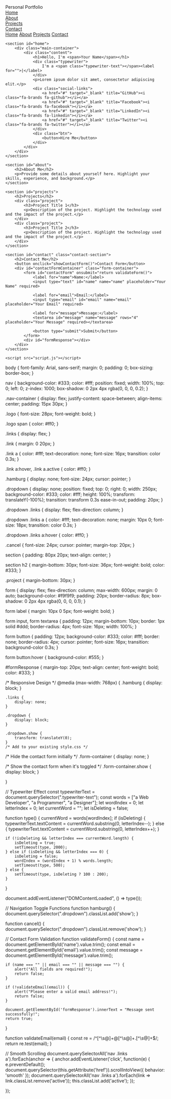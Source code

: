 <!DOCTYPE html>
<html lang="en">
<head>
    <meta charset="UTF-8">
    <meta name="viewport" content="width=device-width, initial-scale=1.0">
    <link rel="stylesheet" href="https://cdnjs.cloudflare.com/ajax/libs/font-awesome/6.5.1/css/all.min.css">
    <link rel="stylesheet" href="style.css">
    <title>Personal Portfolio</title>
</head>
<body>
    <nav>
        <div class="nav-container">
            <div class="logo">
                <span>Personal</span> Portfolio
            </div>
            <div class="links">
                <div class="link"><a href="#home">Home</a></div>
                <div class="link"><a href="#about">About</a></div>
                <div class="link"><a href="#projects">Projects</a></div>
                <div class="link"><a href="#contact" onclick="showContactForm()">Contact</a></div>
            </div>
            <i class="fa-solid fa-bars hamburg" onclick="hamburg()"></i>
        </div>
        <div class="dropdown">
            <div class="links">
                <a href="#home">Home</a>
                <a href="#about">About</a>
                <a href="#projects">Projects</a>
                <a href="#contact" onclick="showContactForm()">Contact</a>
                <i class="fa-solid fa-xmark cancel" onclick="cancel()"></i>
            </div>
        </div>
    </nav>
    
    <section id="home">
        <div class="main-container">
            <div class="content">
                <h1>Hello, I'm <span>Your Name</span></h1>
                <div class="typewriter">
                    I'm a <span class="typewriter-text"></span><label for="">|</label>
                </div>
                <p>Lorem ipsum dolor sit amet, consectetur adipiscing elit.</p>
                <div class="social-links">
                    <a href="#" target="_blank" title="GitHub"><i class="fa-brands fa-github"></i></a>
                    <a href="#" target="_blank" title="Facebook"><i class="fa-brands fa-facebook"></i></a>
                    <a href="#" target="_blank" title="LinkedIn"><i class="fa-brands fa-linkedin"></i></a>
                    <a href="#" target="_blank" title="Twitter"><i class="fa-brands fa-twitter"></i></a>
                </div>
                <div class="btn">
                    <button>Hire Me</button>
                </div>
            </div>
        </div>
    </section>

    <section id="about">
        <h2>About Me</h2>
        <p>Provide some details about yourself here. Highlight your skills, experience, and background.</p>
    </section>

    <section id="projects">
        <h2>Projects</h2>
        <div class="project">
            <h3>Project Title 1</h3>
            <p>Description of the project. Highlight the technology used and the impact of the project.</p>
        </div>
        <div class="project">
            <h3>Project Title 2</h3>
            <p>Description of the project. Highlight the technology used and the impact of the project.</p>
        </div>
    </section>

    <section id="contact" class="contact-section">
        <h2>Contact Me</h2>
        <button onclick="showContactForm()">Contact Form</button>
        <div id="contactFormContainer" class="form-container">
            <form id="contactForm" onsubmit="return validateForm()">
                <label for="name">Name:</label>
                <input type="text" id="name" name="name" placeholder="Your Name" required>
                
                <label for="email">Email:</label>
                <input type="email" id="email" name="email" placeholder="Your Email" required>
                
                <label for="message">Message:</label>
                <textarea id="message" name="message" rows="4" placeholder="Your Message" required></textarea>
                
                <button type="submit">Submit</button>
            </form>
            <div id="formResponse"></div>
        </div>
    </section>

    <script src="script.js"></script>
</body>
</html>





body {
    font-family: Arial, sans-serif;
    margin: 0;
    padding: 0;
    box-sizing: border-box;
}

nav {
    background-color: #333;
    color: #fff;
    position: fixed;
    width: 100%;
    top: 0;
    left: 0;
    z-index: 1000;
    box-shadow: 0 2px 4px rgba(0, 0, 0, 0.2);
}

.nav-container {
    display: flex;
    justify-content: space-between;
    align-items: center;
    padding: 15px 30px;
}

.logo {
    font-size: 28px;
    font-weight: bold;
}

.logo span {
    color: #ff0;
}

.links {
    display: flex;
}

.link {
    margin: 0 20px;
}

.link a {
    color: #fff;
    text-decoration: none;
    font-size: 16px;
    transition: color 0.3s;
}

.link a:hover,
.link a.active {
    color: #ff0;
}

.hamburg {
    display: none;
    font-size: 24px;
    cursor: pointer;
}

.dropdown {
    display: none;
    position: fixed;
    top: 0;
    right: 0;
    width: 250px;
    background-color: #333;
    color: #fff;
    height: 100%;
    transform: translateY(-100%);
    transition: transform 0.3s ease-in-out;
    padding: 20px;
}

.dropdown .links {
    display: flex;
    flex-direction: column;
}

.dropdown .links a {
    color: #fff;
    text-decoration: none;
    margin: 10px 0;
    font-size: 18px;
    transition: color 0.3s;
}

.dropdown .links a:hover {
    color: #ff0;
}

.cancel {
    font-size: 24px;
    cursor: pointer;
    margin-top: 20px;
}

section {
    padding: 80px 20px;
    text-align: center;
}

section h2 {
    margin-bottom: 30px;
    font-size: 36px;
    font-weight: bold;
    color: #333;
}

.project {
    margin-bottom: 30px;
}

form {
    display: flex;
    flex-direction: column;
    max-width: 600px;
    margin: 0 auto;
    background-color: #f9f9f9;
    padding: 20px;
    border-radius: 8px;
    box-shadow: 0 2px 4px rgba(0, 0, 0, 0.1);
}

form label {
    margin: 10px 0 5px;
    font-weight: bold;
}

form input,
form textarea {
    padding: 12px;
    margin-bottom: 10px;
    border: 1px solid #ddd;
    border-radius: 4px;
    font-size: 16px;
    width: 100%;
}

form button {
    padding: 12px;
    background-color: #333;
    color: #fff;
    border: none;
    border-radius: 4px;
    cursor: pointer;
    font-size: 16px;
    transition: background-color 0.3s;
}

form button:hover {
    background-color: #555;
}

#formResponse {
    margin-top: 20px;
    text-align: center;
    font-weight: bold;
    color: #333;
}

/* Responsive Design */
@media (max-width: 768px) {
    .hamburg {
        display: block;
    }

    .links {
        display: none;
    }

    .dropdown {
        display: block;
    }

    .dropdown.show {
        transform: translateY(0);
    }
    /* Add to your existing style.css */

/* Hide the contact form initially */
.form-container {
    display: none;
}

/* Show the contact form when it's toggled */
.form-container.show {
    display: block;
}

}



// Typewriter Effect
const typewriterText = document.querySelector(".typewriter-text");
const words = ["a Web Developer", "a Programmer", "a Designer"];
let wordIndex = 0;
let letterIndex = 0;
let currentWord = "";
let isDeleting = false;

function type() {
    currentWord = words[wordIndex];
    if (isDeleting) {
        typewriterText.textContent = currentWord.substring(0, letterIndex--);
    } else {
        typewriterText.textContent = currentWord.substring(0, letterIndex++);
    }

    if (!isDeleting && letterIndex === currentWord.length) {
        isDeleting = true;
        setTimeout(type, 2000);
    } else if (isDeleting && letterIndex === 0) {
        isDeleting = false;
        wordIndex = (wordIndex + 1) % words.length;
        setTimeout(type, 500);
    } else {
        setTimeout(type, isDeleting ? 100 : 200);
    }
}

document.addEventListener("DOMContentLoaded", () => type());

// Navigation Toggle Functions
function hamburg() {
    document.querySelector(".dropdown").classList.add('show');
}

function cancel() {
    document.querySelector(".dropdown").classList.remove('show');
}

// Contact Form Validation
function validateForm() {
    const name = document.getElementById('name').value.trim();
    const email = document.getElementById('email').value.trim();
    const message = document.getElementById('message').value.trim();

    if (name === "" || email === "" || message === "") {
        alert("All fields are required!");
        return false;
    }

    if (!validateEmail(email)) {
        alert("Please enter a valid email address!");
        return false;
    }

    document.getElementById('formResponse').innerText = "Message sent successfully!";
    return true;
}

function validateEmail(email) {
    const re = /^[^\s@]+@[^\s@]+\.[^\s@]+$/;
    return re.test(email);
}

// Smooth Scrolling
document.querySelectorAll('nav .links a').forEach(anchor => {
    anchor.addEventListener('click', function(e) {
        e.preventDefault();
        document.querySelector(this.getAttribute('href')).scrollIntoView({
            behavior: 'smooth'
        });
        document.querySelectorAll('nav .links a').forEach(link => link.classList.remove('active'));
        this.classList.add('active');
    });
    
});



